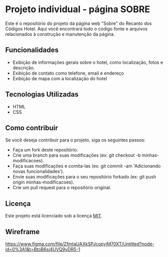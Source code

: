 # Projeto individual - página SOBRE
Este é o repositório do projeto da página web "Sobre" do Recanto dos Códigos Hotel. Aqui você encontrará todo o código fonte e arquivos relacionados à construção e manutenção da página.

## Funcionalidades
- Exibição de informações gerais sobre o hotel, como localização, fotos e descrição.
- Exibição de contato como telefone, email e endereço
- Exibição de mapa com a localização do hotel

## Tecnologias Utilizadas
- HTML
- CSS

## Como contribuir
Se você deseja contribuir para o projeto, siga os seguintes passos:

* Faça um fork deste repositório.
* Crie uma branch para suas modificações (ex: git checkout -b minhas-modificacoes).
* Faça suas modificações e comita-las (ex: git commit -am 'Adicionando novas funcionalidades').
* Envie suas modificações para o seu repositório forkado (ex: git push origin minhas-modificacoes).
* Crie um pull request para o repositório original.

## Licença
Este projeto está licenciado sob a licença [MIT](https://opensource.org/licenses/MIT).

## Wireframe
<https://www.figma.com/file/ZfmtaUAXkSPJcopyjM70XT/Untitled?node-id=0%3A1&t=BtoB6si4UVQ9yDR5-1>
